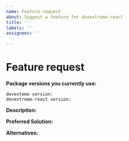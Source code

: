 ```yaml
---
name: Feature request
about: Suggest a feature for devextreme-react
title: ''
labels: ''
assignees: ''

---
```


<!-- *****************************************************************************************************
Please look through our Roadmap for future releases (https://js.devexpress.com/Roadmap/) before you submit an issue.
********************************************************************************************************** -->

# Feature request

**Package versions you currently use:**

    devexteme version:
    devextreme-react version:

**Description:**
<!-- Describe a problem or missing capability. -->

**Preferred Solution:**
<!-- Describe the solution you would like to see. -->

**Alternatives:**
<!-- If you have considered any alternative solutions or workarounds, describe them. -->
